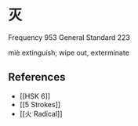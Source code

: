 # 灭
Frequency 953
General Standard 223

miè
extinguish; wipe out, exterminate

## References
- [[HSK 6]]
- [[5 Strokes]]
- [[火 Radical]]
